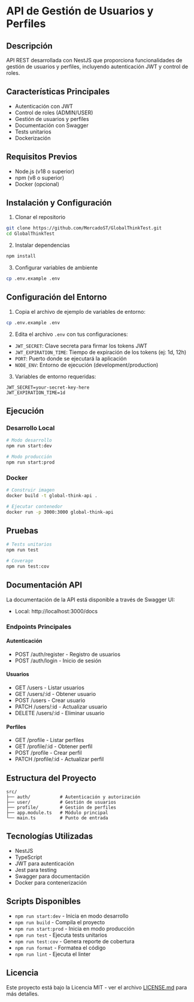 # API de Gestión de Usuarios y Perfiles

## Descripción
API REST desarrollada con NestJS que proporciona funcionalidades de gestión de usuarios y perfiles, incluyendo autenticación JWT y control de roles.

## Características Principales
- Autenticación con JWT
- Control de roles (ADMIN/USER)
- Gestión de usuarios y perfiles
- Documentación con Swagger
- Tests unitarios
- Dockerización

## Requisitos Previos
- Node.js (v18 o superior)
- npm (v8 o superior)
- Docker (opcional)

## Instalación y Configuración

1. Clonar el repositorio
```bash
git clone https://github.com/MercadoST/GlobalThinkTest.git
cd GlobalThinkTest
```

2. Instalar dependencias
```bash
npm install
```

3. Configurar variables de ambiente
```bash
cp .env.example .env
```

## Configuración del Entorno

1. Copia el archivo de ejemplo de variables de entorno:
```bash
cp .env.example .env
```

2. Edita el archivo `.env` con tus configuraciones:
- `JWT_SECRET`: Clave secreta para firmar los tokens JWT
- `JWT_EXPIRATION_TIME`: Tiempo de expiración de los tokens (ej: 1d, 12h)
- `PORT`: Puerto donde se ejecutará la aplicación
- `NODE_ENV`: Entorno de ejecución (development/production)

3. Variables de entorno requeridas:
```env
JWT_SECRET=your-secret-key-here
JWT_EXPIRATION_TIME=1d
```

## Ejecución

### Desarrollo Local
```bash
# Modo desarrollo
npm run start:dev

# Modo producción
npm run start:prod
```

### Docker
```bash
# Construir imagen
docker build -t global-think-api .

# Ejecutar contenedor
docker run -p 3000:3000 global-think-api
```

## Pruebas
```bash
# Tests unitarios
npm run test

# Coverage
npm run test:cov
```

## Documentación API
La documentación de la API está disponible a través de Swagger UI:
- Local: http://localhost:3000/docs

### Endpoints Principales

#### Autenticación
- POST /auth/register - Registro de usuarios
- POST /auth/login - Inicio de sesión

#### Usuarios
- GET /users - Listar usuarios
- GET /users/:id - Obtener usuario
- POST /users - Crear usuario
- PATCH /users/:id - Actualizar usuario
- DELETE /users/:id - Eliminar usuario

#### Perfiles
- GET /profile - Listar perfiles
- GET /profile/:id - Obtener perfil
- POST /profile - Crear perfil
- PATCH /profile/:id - Actualizar perfil

## Estructura del Proyecto
```
src/
├── auth/           # Autenticación y autorización
├── user/           # Gestión de usuarios
├── profile/        # Gestión de perfiles
├── app.module.ts   # Módulo principal
└── main.ts         # Punto de entrada
```

## Tecnologías Utilizadas
- NestJS
- TypeScript
- JWT para autenticación
- Jest para testing
- Swagger para documentación
- Docker para contenerización

## Scripts Disponibles
- `npm run start:dev` - Inicia en modo desarrollo
- `npm run build` - Compila el proyecto
- `npm run start:prod` - Inicia en modo producción
- `npm run test` - Ejecuta tests unitarios
- `npm run test:cov` - Genera reporte de cobertura
- `npm run format` - Formatea el código
- `npm run lint` - Ejecuta el linter


## Licencia
Este proyecto está bajo la Licencia MIT - ver el archivo [LICENSE.md](LICENSE.md) para más detalles.
